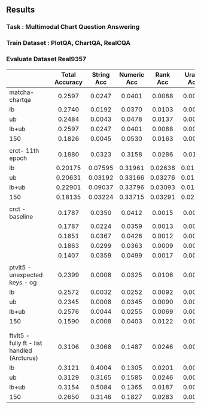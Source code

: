 ## Results 
### Task : Multimodal Chart Question Answering 
### Train Dataset : PlotQA, ChartQA, RealCQA
### Evaluate Dataset Real9357
|                                             |   | Total Accuracy | String Acc  | Numeric Acc  | Rank Acc  | Urank Acc   | Bi Acc  |   |  Root  | Structure | Retrieval  | Reasoning |   |  Line  |  VBar  |  Hbar  | Scatter |  VBox  |
|---------------------------------------------|---|:--------------:|:-----------:|:------------:|:---------:|:-----------:|:-------:|---|:------:|:---------:|:----------:|:---------:|---|:------:|:------:|:------:|:-------:|:------:|
|                matcha-chartqa               |   |     0.2597     |    0.0247   |    0.0401    |   0.0088  |    0.0020   |  0.5254 |   |        |   0.1985  |   0.1420   |   0.2771  |   | 0.3267 | 0.2295 | 0.1719 |  0.1819 | 0.0794 |
|                      lb                     |   |     0.2740     |    0.0192   |    0.0370    |   0.0103  |    0.0015   |  0.5441 |   |        |           |            |           |   |        |        |        |         |        |
|                      ub                     |   |     0.2484     |    0.0043   |    0.0478    |   0.0137  |    0.0020   |  0.5143 |   |        |           |            |           |   |        |        |        |         |        |
|                    lb+ub                    |   |     0.2597     |    0.0247   |    0.0401    |   0.0088  |    0.0020   |  0.5254 |   |        |           |            |           |   |        |        |        |         |        |
|                     150                     |   |     0.1826     |    0.0045   |    0.0530    |   0.0163  |    0.0028   |  0.4890 |   |        |           |            |           |   |        |        |        |         |        |
|                                             |   |                |             |              |           |             |         |   |        |           |            |           |   |        |        |        |         |        |
|              crct- 11th epoch               |   |     0.1880     |    0.0323   |    0.3158    |   0.0286  |    0.0124   |  0.1807 |   | 0.0115 |   0.1498  |   0.3131   |   0.1960  |   | 0.1906 | 0.1506 | 0.2917 |  0.0807 | 0.0224 |
|                      lb                     |   |     0.20175    |   0.07595   |    0.31961   |  0.02638  |   0.01025   | 0.19232 |   |        |           |            |           |   |        |        |        |         |        |
|                      ub                     |   |     0.20631    |   0.03192   |    0.33166   |  0.03276  |   0.01908   | 0.19777 |   |        |           |            |           |   |        |        |        |         |        |
|                    lb+ub                    |   |     0.22901    |   0.09037   |    0.33796   |  0.03093  |   0.01589   | 0.21708 |   |        |           |            |           |   |        |        |        |         |        |
|                     150                     |   |     0.18135    |   0.03224   |    0.33715   |  0.03291  |   0.02206   | 0.13163 |   |        |           |            |           |   |        |        |        |         |        |
|                                             |   |                |             |              |           |             |         |   |        |           |            |           |   |        |        |        |         |        |
|               crct - baseline               |   |     0.1787     |    0.0350   |    0.0412    |   0.0015  |    0.0000   |  0.3515 |   | 0.0773 |   0.2339  |   0.1168   |   0.1778  |   | 0.1142 | 0.1569 | 0.1016 |  0.2348 | 0.0286 |
|                                             |   |     0.1787     |    0.0224   |    0.0359    |   0.0013  |    0.0000   |  0.3473 |   |        |           |            |           |   |        |        |        |         |        |
|                                             |   |     0.1851     |    0.0367   |    0.0428    |   0.0012  |    0.0000   |  0.3742 |   |        |           |            |           |   |        |        |        |         |        |
|                                             |   |     0.1863     |    0.0299   |    0.0363    |   0.0009  |    0.0000   |  0.3716 |   |        |           |            |           |   |        |        |        |         |        |
|                                             |   |     0.1407     |    0.0359   |    0.0499    |   0.0017  |    0.0000   |  0.3601 |   |        |           |            |           |   |        |        |        |         |        |
|                                             |   |                |             |              |           |             |         |   |        |           |            |           |   |        |        |        |         |        |
|        ptvlt5 - unexpected keys - og        |   |     0.2399     |    0.0008   |    0.0325    |   0.0106  |    0.0002   |  0.4916 |   | 0.0765 |   0.1416  |   0.0765   |   0.2620  |   | 0.3206 | 0.2167 | 0.1536 |  0.1509 | 0.0383 |
|                      lb                     |   |     0.2572     |    0.0032   |    0.0252    |   0.0092  |    0.0001   |  0.5182 |   |        |           |            |           |   |        |        |        |         |        |
|                      ub                     |   |     0.2345     |    0.0008   |    0.0345    |   0.0090  |    0.0002   |  0.4947 |   |        |           |            |           |   |        |        |        |         |        |
|                    lb+ub                    |   |     0.2576     |    0.0044   |    0.0255    |   0.0069  |    0.0001   |  0.5334 |   |        |           |            |           |   |        |        |        |         |        |
|                     150                     |   |     0.1590     |    0.0008   |    0.0403    |   0.0122  |    0.0003   |  0.4349 |   |        |           |            |           |   |        |        |        |         |        |
|                                             |   |                |             |              |           |             |         |   |        |           |            |           |   |        |        |        |         |        |
|                                             |   |                |             |              |           |             |         |   |        |           |            |           |   |        |        |        |         |        |
| ftvlt5 - fully ft - list handled (Arcturus) |   |     0.3106     | 0.3068      | 0.1487       | 0.0246    | 0.0048      | 0.5275  |   | 0.1800 |   0.4352  |   0.5877   |   0.2937  |   | 0.3824 | 0.2879 | 0.2542 |  0.2829 | 0.0455 |
|                      lb                     |   |     0.3121     | 0.4004      | 0.1305       | 0.0201    | 0.0041      | 0.5487  |   |        |           |            |           |   |        |        |        |         |        |
|                      ub                     |   |     0.3129     | 0.3165      | 0.1585       | 0.0246    | 0.0070      | 0.5258  |   |        |           |            |           |   |        |        |        |         |        |
|                    lb+ub                    |   |     0.3154     |    0.5084   | 0.1365       | 0.0187    | 0.0061      |  0.5559 |   |        |           |            |           |   |        |        |        |         |        |
|                     150                     |   |     0.2650     | 0.3146      |    0.1827    |   0.0283  |    0.0085   | 0.4947  |   |        |           |            |           |   |        |        |        |         |        |
